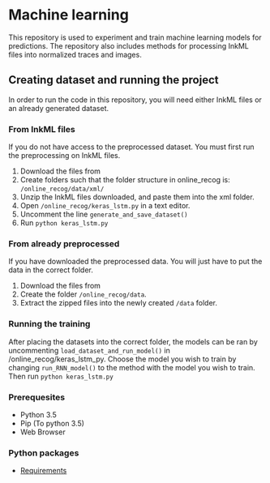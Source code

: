 # Machine learning

This repository is used to experiment and train machine learning models for predictions.
The repository also includes methods for processing InkML files into normalized traces and images.

## Creating dataset and running the project

In order to run the code in this repository, you will need either InkML files or an already generated dataset.

### From InkML files

If you do not have access to the preprocessed dataset. You must first run the preprocessing on InkML files.

1. Download the files from []()
2. Create folders such that the folder structure in online_recog is:
```/online_recog/data/xml/```
3. Unzip the InkML files downloaded, and paste them into the xml folder.
4. Open ```/online_recog/keras_lstm.py``` in a text editor.
5. Uncomment the line ```generate_and_save_dataset()```
6. Run ```python keras_lstm.py```

### From already preprocessed
If you have downloaded the preprocessed data. You will just have to put the data in the correct folder.

1. Download the files from []()
2. Create the folder ```/online_recog/data```.
3. Extract the zipped files into the newly created ```/data``` folder.

### Running the training

After placing the datasets into the correct folder, the models can be ran by uncommenting ```load_dataset_and_run_model()``` in /online_recog/keras_lstm_py. Choose the model you wish to train by changing ```run_RNN_model()``` to the method with the model you wish to train. Then run ```python keras_lstm.py```

### Prerequesites
- Python 3.5
- Pip (To python 3.5)
- Web Browser


### Python packages
- [Requirements](requirements.txt)


